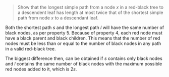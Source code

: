 > Show that the longest simple path from a node $x$ in a red-black tree to a
> descendent leaf has length at most twice that of the shortest simple path from
> node $x$ to a descendant leaf.

Both the shortest path $s$ and the longest path $l$ will have the same number of
black nodes, as per property 5. Because of property 4, each red node must have a
black parent and black children. This means that the number of red nodes must be
less than or equal to the number of black nodes in any path in a valid red-black
tree.

The biggest difference then, can be obtained if $s$ contains only black nodes
and $l$ contains the same number of black nodes with the maximum possible red
nodes added to it, which is $2s$.
